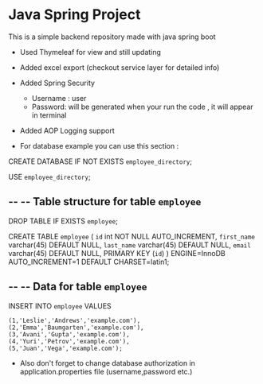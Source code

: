 
# Java Spring Project

This is a simple backend repository made with java spring boot 

* Used Thymeleaf for view and still updating
  
* Added excel export (checkout service layer for detailed info)

* Added Spring Security
   - Username : user
   - Password: will be generated when your run the code , it will appear in terminal 

* Added AOP Logging support

* For database example you can use this section : 

CREATE DATABASE  IF NOT EXISTS `employee_directory`;

USE `employee_directory`;

--
-- Table structure for table `employee`
--

DROP TABLE IF EXISTS `employee`;

CREATE TABLE `employee` (
  `id` int NOT NULL AUTO_INCREMENT,
  `first_name` varchar(45) DEFAULT NULL,
  `last_name` varchar(45) DEFAULT NULL,
  `email` varchar(45) DEFAULT NULL,
  PRIMARY KEY (`id`)
) ENGINE=InnoDB AUTO_INCREMENT=1 DEFAULT CHARSET=latin1;

--
-- Data for table `employee`
--


INSERT INTO `employee` VALUES 

	(1,'Leslie','Andrews','example.com'),
	(2,'Emma','Baumgarten','example.com'),
	(3,'Avani','Gupta','example.com'),
	(4,'Yuri','Petrov','example.com'),
	(5,'Juan','Vega','example.com');


* Also don't forget to change database authorization in application.properties file (username,password etc.)




